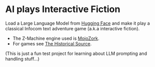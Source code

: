 # AI plays Interactive Fiction

Load a Large Language Model from [Hugging Face](https://huggingface.co/models) and make it play a classical Infocom text adventure game (a.k.a interactive fiction).

* The Z-Machine engine used is [MojoZork](https://github.com/icculus/mojozork).
* For games see [The Historical Source](https://github.com/historicalsource/).

(This is just a fun test project for learning about LLM prompting and handling stuff...)
